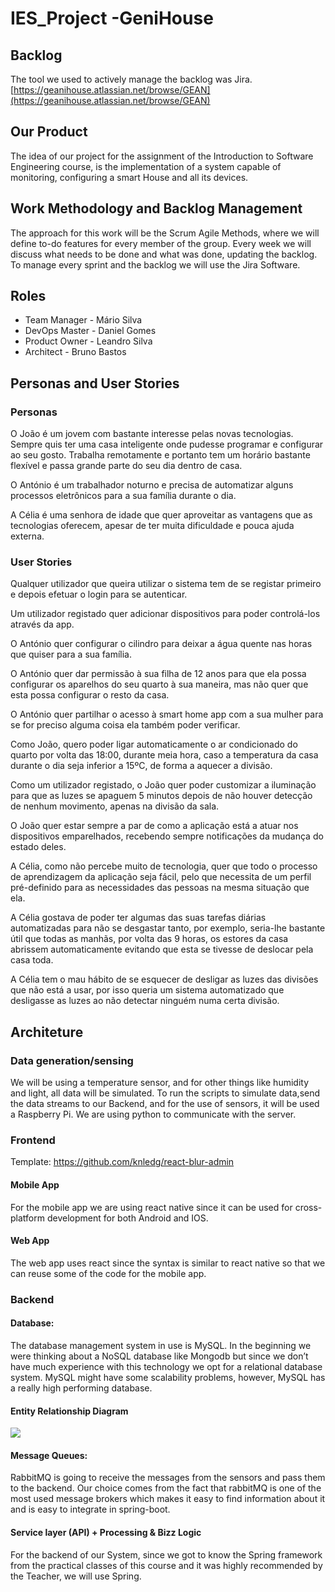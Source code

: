# IES_Project -GeniHouse

## Backlog

The tool we used to actively manage the backlog was Jira. [https://geanihouse.atlassian.net/browse/GEAN](https://geanihouse.atlassian.net/browse/GEAN)


## Our Product

The idea of our project for the assignment of the Introduction to Software Engineering course, is the implementation of a system capable of monitoring, configuring a smart House and all its devices.  

## Work  Methodology and Backlog Management

The approach for this work will be the Scrum Agile Methods, where we will define to-do features for every member of the group. Every week we will discuss what needs to be done  and what was done, updating the backlog. To manage every sprint and the backlog we will use the Jira Software.


## Roles

- Team Manager - Mário Silva
- DevOps Master - Daniel Gomes
- Product Owner - Leandro Silva
- Architect - Bruno Bastos



## Personas and  User Stories

### Personas

O João é um jovem com bastante interesse pelas novas tecnologias. Sempre quis ter uma casa inteligente onde pudesse programar e configurar ao seu gosto. Trabalha remotamente e portanto tem um horário bastante flexível e passa grande parte do seu dia dentro de casa. 

O António é um trabalhador noturno e precisa de automatizar alguns processos eletrônicos para a sua família durante o dia.

A Célia é uma senhora de idade que quer aproveitar as vantagens que as tecnologias oferecem, apesar de ter muita dificuldade e pouca ajuda externa.



### User Stories

Qualquer utilizador que queira utilizar o sistema tem de se registar primeiro e depois efetuar o login para se autenticar.

Um utilizador registado quer adicionar dispositivos para poder controlá-los através da app.

O António quer configurar o cilindro para deixar a água quente nas horas que quiser para a sua família.

O António quer dar permissão à sua filha de 12 anos para que ela possa configurar os aparelhos do  seu quarto à sua maneira, mas não quer que esta possa configurar o resto da casa.

O António quer partilhar o acesso à smart home app com a sua mulher para se for preciso alguma coisa ela também poder verificar.

Como João, quero poder ligar automaticamente o ar condicionado do quarto por volta das 18:00, durante meia hora, caso a temperatura da casa durante o dia seja inferior a 15ºC, de forma a aquecer a divisão. 

Como um utilizador registado, o João quer poder customizar a iluminação para que as luzes se apaguem 5 minutos depois de não houver detecção de nenhum movimento, apenas na divisão da sala.

O João quer estar sempre a par de como a aplicação está a atuar nos dispositivos emparelhados, recebendo sempre notificações da mudança do estado deles.

A Célia, como não percebe muito de tecnologia, quer que todo o processo de aprendizagem da aplicação seja fácil, pelo que necessita de um perfil pré-definido para as necessidades das pessoas na mesma situação que ela.

A Célia gostava de poder ter algumas das suas tarefas diárias automatizadas para não se desgastar tanto, por exemplo, seria-lhe bastante útil que todas as manhãs, por volta das 9 horas, os estores da casa abrissem automaticamente evitando que esta se tivesse de deslocar pela casa toda.

A Célia tem o mau hábito de se esquecer de desligar as luzes das divisões que não está a usar, por isso queria um sistema automatizado que desligasse as luzes ao não detectar ninguém numa certa divisão.



## Architeture



### Data generation/sensing

We will be using a temperature sensor, and for other things like humidity and light, all data will be simulated. To run the scripts to simulate data,send the data streams to our Backend, and for the use of sensors, it will be used a Raspberry Pi. We are using python to communicate with the server. 

### Frontend

Template: https://github.com/knledg/react-blur-admin

#### Mobile App

For the mobile app we are using react native since it can be used for cross-platform development for both Android and IOS. 

#### Web App

The web app uses react since the syntax is similar to react native so that we can reuse some of the code for the mobile app.

### Backend

#### Database:

The database management system in use is MySQL. In the beginning we were thinking about a NoSQL database like Mongodb but since we don’t have much experience with this technology we opt for a relational database system. MySQL might have some scalability problems, however, MySQL has a really high performing database.

#### Entity Relationship Diagram

![](/Users/mario/Desktop/geanie/EntityDiagram.jpg)

#### Message Queues:

RabbitMQ is going to receive the messages from the sensors and pass them to the backend. Our choice comes from the fact that rabbitMQ is one of the most used message brokers which makes it easy to find information about it and is easy to integrate in spring-boot.

#### Service layer (API) + Processing & Bizz Logic

For the backend of our System, since we got to know the Spring framework from the practical classes of this course and it was highly recommended by the Teacher, we will use Spring.
